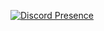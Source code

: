 [![Discord Presence](https://lanyard.cnrad.dev/api/852597277435363368)](https://discord.com/users/852597277435363368)
